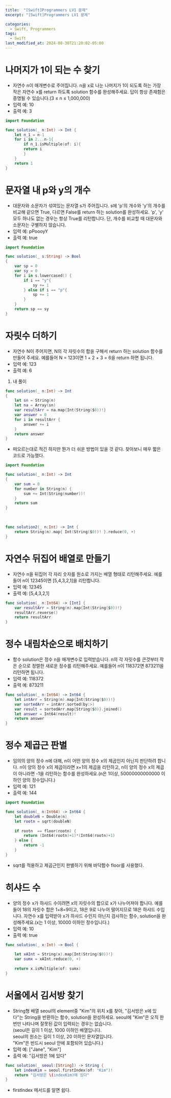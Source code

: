 ```yaml
---
title:  "[Swift]Programmers LV1 문제"
excerpt: "[Swift]Programmers LV1 문제"

categories:
  - Swift, Programmers
tags:
  - Swift
last_modified_at: 2024-08-30T21:20:02-05:00
---
```


# 나머지가 1이 되는 수 찾기
- 자연수 n이 매개변수로 주어집니다. n을 x로 나눈 나머지가 1이 되도록 하는 가장 작은 자연수 x를 return 하도록 solution 함수를 완성해주세요. 답이 항상 존재함은 증명될 수 있습니다.(3 ≤ n ≤ 1,000,000)
- 입력 예: 10
- 출력 예: 3<br>

```swift
import Foundation

func solution(_ n:Int) -> Int {
    let n_1 = n-1
    for i in 2...n-1{
        if n_1.isMultiple(of: i){
        return i
        }
    }
    return 1
}
```

# 문자열 내 p와 y의 개수
- 대문자와 소문자가 섞여있는 문자열 s가 주어집니다. s에 'p'의 개수와 'y'의 개수를 비교해 같으면 True, 다르면 False를 return 하는 solution를 완성하세요. 'p', 'y' 모두 하나도 없는 경우는 항상 True를 리턴합니다. 단, 개수를 비교할 때 대문자와 소문자는 구별하지 않습니다.
- 입력 예: pPoooyY
- 출력 예: true<br>

```swift
import Foundation

func solution(_ s:String) -> Bool
{
    var sp = 0
    var sy = 0
    for i in s.lowercased() {
        if i == "y"{
            sy += 1
        } else if i == "p"{
            sp += 1
        }
    }
    return sp == sy
}
```
# 자릿수 더하기
- 자연수 N이 주어지면, N의 각 자릿수의 합을 구해서 return 하는 solution 함수를 만들어 주세요.
예를들어 N = 123이면 1 + 2 + 3 = 6을 return 하면 됩니다.
- 입력 예: 123
- 출력 예: 6<br>

1. 내 풀이
```swift
func solution(_ n:Int) -> Int
{
    let sn = String(n)
    let na = Array(sn)
    var resultArr = na.map{Int(String($0))!}
    var answer = 0
    for i in resultArr {
        answer += i
    }
    return answer
}
```
- 떠오르는대로 적긴 하지만 뭔가 더 쉬운 방법이 있을 것 같다. 찾아보니 매우 짧은 코드로 가능했다.<br>

```swift
import Foundation

func solution(_ n:Int) -> Int
{
    var sum = 0
    for number in String(n) {
        sum += Int(String(number))!
    }
    return sum
}
```
<br>

```swift
func solution2(_ n:Int) -> Int {
    return String(n).map{ Int(String($0))! }.reduce(0, +)
}
```

# 자연수 뒤집어 배열로 만들기
- 자연수 n을 뒤집어 각 자리 숫자를 원소로 가지는 배열 형태로 리턴해주세요. 예를들어 n이 12345이면 [5,4,3,2,1]을 리턴합니다.
- 입력 예: 12345
- 출력 예: [5,4,3,2,1]<br>

```swift
func solution(_ n:Int64) -> [Int] {
    var resultArr = String(n).map{Int(String($0))!}
    resultArr.reverse()
    return resultArr
}
```

# 정수 내림차순으로 배치하기
- 함수 solution은 정수 n을 매개변수로 입력받습니다. n의 각 자릿수를 큰것부터 작은 순으로 정렬한 새로운 정수를 리턴해주세요. 예를들어 n이 118372면 873211을 리턴하면 됩니다.
- 입력 예: 118372
- 출력 예: 873211<br>

```swift
func solution(_ n:Int64) -> Int64 {
    let intArr = String(n).map{Int(String($0))!}
    var sortedArr = intArr.sorted(by:>)
    var result = sortedArr.map{String($0)}.joined()
    let answer = Int64(result)!
    return answer
}
```

# 정수 제곱근 판별
- 임의의 양의 정수 n에 대해, n이 어떤 양의 정수 x의 제곱인지 아닌지 판단하려 합니다.
n이 양의 정수 x의 제곱이라면 x+1의 제곱을 리턴하고, n이 양의 정수 x의 제곱이 아니라면 -1을 리턴하는 함수를 완성하세요.(n은 1이상, 50000000000000 이하인 양의 정수입니다.)
- 입력 예: 121
- 출력 예: 144<br>

```swift
import Foundation

func solution(_ n:Int64) -> Int64 {
    let doubleN = Double(n)
    let rootn = sqrt(doubleN)
    
    if rootn  == floor(rootn) {
        return (Int64(rootn)+1)*(Int64(rootn)+1)
    } else {
        return -1
    }
}
```
- sqrt를 적용하고 제곱근인지 판별하기 위해 바닥함수 floor를 사용했다.<br>

# 히샤드 수
- 양의 정수 x가 하샤드 수이려면 x의 자릿수의 합으로 x가 나누어져야 합니다. 예를 들어 18의 자릿수 합은 1+8=9이고, 18은 9로 나누어 떨어지므로 18은 하샤드 수입니다. 자연수 x를 입력받아 x가 하샤드 수인지 아닌지 검사하는 함수, solution을 완성해주세요.(x는 1 이상, 10000 이하인 정수입니다.)
- 입력 예: 10
- 출력 예: true<br>

```swift
func solution(_ x:Int) -> Bool {
    
    let xAInt = String(x).map{Int(String($0))!}
    var sumx = xAInt.reduce(0, +)
    
    return x.isMultiple(of: sumx)
}
```
# 서울에서 김서방 찾기
- String형 배열 seoul의 element중 "Kim"의 위치 x를 찾아, "김서방은 x에 있다"는 String을 반환하는 함수, solution을 완성하세요. seoul에 "Kim"은 오직 한 번만 나타나며 잘못된 값이 입력되는 경우는 없습니다.<br>
(seoul은 길이 1 이상, 1000 이하인 배열입니다.<br>
seoul의 원소는 길이 1 이상, 20 이하인 문자열입니다.<br>
"Kim"은 반드시 seoul 안에 포함되어 있습니다.)
- 입력 예: ["Jane", "Kim"]
- 출력 예: "김서방은 1에 있다"<br>

```swift
func solution(_ seoul:[String]) -> String {
    let indexKim = seoul.firstIndex(of: "Kim")!
    return "김서방은 \(indexKim)에 있다"
}
```
- firstIndex 메서드를 알면 쉽다.
